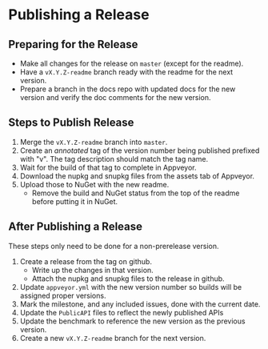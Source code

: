 # Publishing a Release

## Preparing for the Release

* Make all changes for the release on `master` (except for the readme).
* Have a `vX.Y.Z-readme` branch ready with the readme for the next version.
* Prepare a branch in the docs repo with updated docs for the new version and verify the doc
  comments for the new version.

## Steps to Publish Release

1. Merge the `vX.Y.Z-readme` branch into `master`.
2. Create an *annotated* tag of the version number being published prefixed with "v". The tag
   description should match the tag name.
3. Wait for the build of that tag to complete in Appveyor.
4. Download the nupkg and snupkg files from the assets tab of Appveyor.
5. Upload those to NuGet with the new readme.
   * Remove the build and NuGet status from the top of the readme before putting it in NuGet.

## After Publishing a Release

These steps only need to be done for a non-prerelease version.

1. Create a release from the tag on github.
   * Write up the changes in that version.
   * Attach the nupkg and snupkg files to the release in github.
2. Update `appveyor.yml` with the new version number so builds will be assigned proper versions.
3. Mark the milestone, and any included issues, done with the current date.
4. Update the `PublicAPI` files to reflect the newly published APIs
5. Update the benchmark to reference the new version as the previous version.
6. Create a new `vX.Y.Z-readme` branch for the next version.
